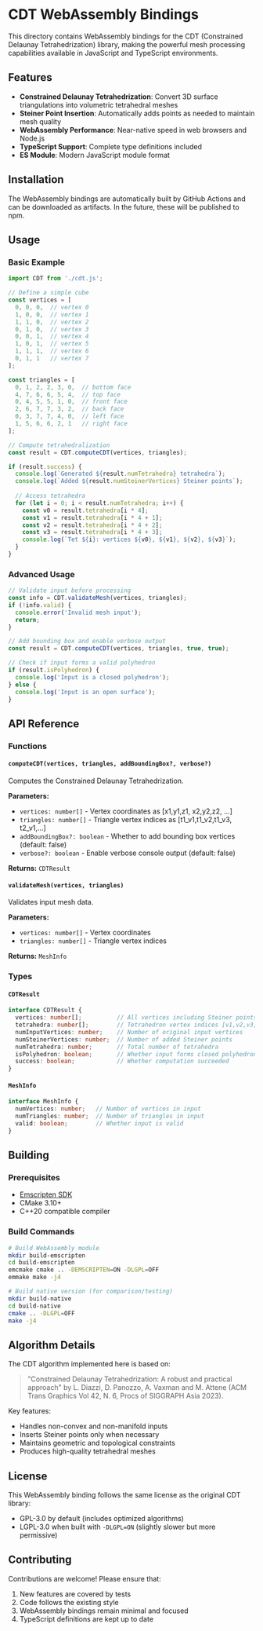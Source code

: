 # CDT WebAssembly Bindings

This directory contains WebAssembly bindings for the CDT (Constrained Delaunay Tetrahedrization) library, making the powerful mesh processing capabilities available in JavaScript and TypeScript environments.

## Features

- **Constrained Delaunay Tetrahedrization**: Convert 3D surface triangulations into volumetric tetrahedral meshes
- **Steiner Point Insertion**: Automatically adds points as needed to maintain mesh quality
- **WebAssembly Performance**: Near-native speed in web browsers and Node.js
- **TypeScript Support**: Complete type definitions included
- **ES Module**: Modern JavaScript module format

## Installation

The WebAssembly bindings are automatically built by GitHub Actions and can be downloaded as artifacts. In the future, these will be published to npm.

## Usage

### Basic Example

```javascript
import CDT from './cdt.js';

// Define a simple cube
const vertices = [
  0, 0, 0,  // vertex 0
  1, 0, 0,  // vertex 1  
  1, 1, 0,  // vertex 2
  0, 1, 0,  // vertex 3
  0, 0, 1,  // vertex 4
  1, 0, 1,  // vertex 5
  1, 1, 1,  // vertex 6
  0, 1, 1   // vertex 7
];

const triangles = [
  0, 1, 2, 2, 3, 0,  // bottom face
  4, 7, 6, 6, 5, 4,  // top face  
  0, 4, 5, 5, 1, 0,  // front face
  2, 6, 7, 7, 3, 2,  // back face
  0, 3, 7, 7, 4, 0,  // left face
  1, 5, 6, 6, 2, 1   // right face
];

// Compute tetrahedralization
const result = CDT.computeCDT(vertices, triangles);

if (result.success) {
  console.log(`Generated ${result.numTetrahedra} tetrahedra`);
  console.log(`Added ${result.numSteinerVertices} Steiner points`);
  
  // Access tetrahedra
  for (let i = 0; i < result.numTetrahedra; i++) {
    const v0 = result.tetrahedra[i * 4];
    const v1 = result.tetrahedra[i * 4 + 1]; 
    const v2 = result.tetrahedra[i * 4 + 2];
    const v3 = result.tetrahedra[i * 4 + 3];
    console.log(`Tet ${i}: vertices ${v0}, ${v1}, ${v2}, ${v3}`);
  }
}
```

### Advanced Usage

```javascript
// Validate input before processing
const info = CDT.validateMesh(vertices, triangles);
if (!info.valid) {
  console.error('Invalid mesh input');
  return;
}

// Add bounding box and enable verbose output
const result = CDT.computeCDT(vertices, triangles, true, true);

// Check if input forms a valid polyhedron
if (result.isPolyhedron) {
  console.log('Input is a closed polyhedron');
} else {
  console.log('Input is an open surface');
}
```

## API Reference

### Functions

#### `computeCDT(vertices, triangles, addBoundingBox?, verbose?)`

Computes the Constrained Delaunay Tetrahedrization.

**Parameters:**
- `vertices: number[]` - Vertex coordinates as [x1,y1,z1, x2,y2,z2, ...]
- `triangles: number[]` - Triangle vertex indices as [t1_v1,t1_v2,t1_v3, t2_v1,...]
- `addBoundingBox?: boolean` - Whether to add bounding box vertices (default: false)
- `verbose?: boolean` - Enable verbose console output (default: false)

**Returns:** `CDTResult`

#### `validateMesh(vertices, triangles)`

Validates input mesh data.

**Parameters:**
- `vertices: number[]` - Vertex coordinates
- `triangles: number[]` - Triangle vertex indices

**Returns:** `MeshInfo`

### Types

#### `CDTResult`

```typescript
interface CDTResult {
  vertices: number[];          // All vertices including Steiner points [x,y,z,...]
  tetrahedra: number[];        // Tetrahedron vertex indices [v1,v2,v3,v4,...]
  numInputVertices: number;    // Number of original input vertices
  numSteinerVertices: number;  // Number of added Steiner points
  numTetrahedra: number;       // Total number of tetrahedra
  isPolyhedron: boolean;       // Whether input forms closed polyhedron
  success: boolean;            // Whether computation succeeded
}
```

#### `MeshInfo`

```typescript
interface MeshInfo {
  numVertices: number;   // Number of vertices in input
  numTriangles: number;  // Number of triangles in input
  valid: boolean;        // Whether input is valid
}
```

## Building

### Prerequisites

- [Emscripten SDK](https://emscripten.org/docs/getting_started/downloads.html)
- CMake 3.10+
- C++20 compatible compiler

### Build Commands

```bash
# Build WebAssembly module
mkdir build-emscripten
cd build-emscripten
emcmake cmake .. -DEMSCRIPTEN=ON -DLGPL=OFF
emmake make -j4

# Build native version (for comparison/testing)
mkdir build-native  
cd build-native
cmake .. -DLGPL=OFF
make -j4
```

## Algorithm Details

The CDT algorithm implemented here is based on:

> "Constrained Delaunay Tetrahedrization: A robust and practical approach" by L. Diazzi, D. Panozzo, A. Vaxman and M. Attene (ACM Trans Graphics Vol 42, N. 6, Procs of SIGGRAPH Asia 2023).

Key features:
- Handles non-convex and non-manifold inputs
- Inserts Steiner points only when necessary
- Maintains geometric and topological constraints
- Produces high-quality tetrahedral meshes

## License

This WebAssembly binding follows the same license as the original CDT library:
- GPL-3.0 by default (includes optimized algorithms)
- LGPL-3.0 when built with `-DLGPL=ON` (slightly slower but more permissive)

## Contributing

Contributions are welcome! Please ensure that:
1. New features are covered by tests
2. Code follows the existing style
3. WebAssembly bindings remain minimal and focused
4. TypeScript definitions are kept up to date